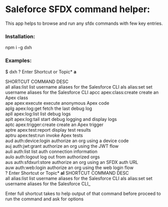 # Saleforce SFDX command helper:

This app helps to browse and run any sfdx commands with few key entries.

### Installation:

npm i -g dxh

### Examples:

\$ dxh
\? Enter Shortcut or Topic\* **a**

SHORTCUT COMMAND DESC  
all alias:list list username aliases for the Salesforce CLI
als alias:set set username aliases for the Salesforce CLI
apcc apex:class:create create an Apex class  
ape apex:execute execute anonymous Apex code  
aplg apex:log:get fetch the last debug log  
apll apex:log:list list debug logs  
aplt apex:log:tail start debug logging and display logs  
aptc apex:trigger:create create an Apex trigger  
aptre apex:test:report display test results  
aptru apex:test:run invoke Apex tests  
aud auth:device:login authorize an org using a device code  
auj auth:jwt:grant authorize an org using the JWT flow  
auli auth:list list auth connection information  
aulo auth:logout log out from authorized orgs  
aus auth:sfdxurl:store authorize an org using an SFDX auth URL  
auw auth:web:login authorize an org using the web login flow  
? Enter Shortcut or Topic\* **al**
SHORTCUT COMMAND DESC  
all alias:list list username aliases for the Salesforce CLI
als alias:set set username aliases for the Salesforce CLI\_

Enter full shortcut takes to help output of that command before proceed to run the command and ask for options
